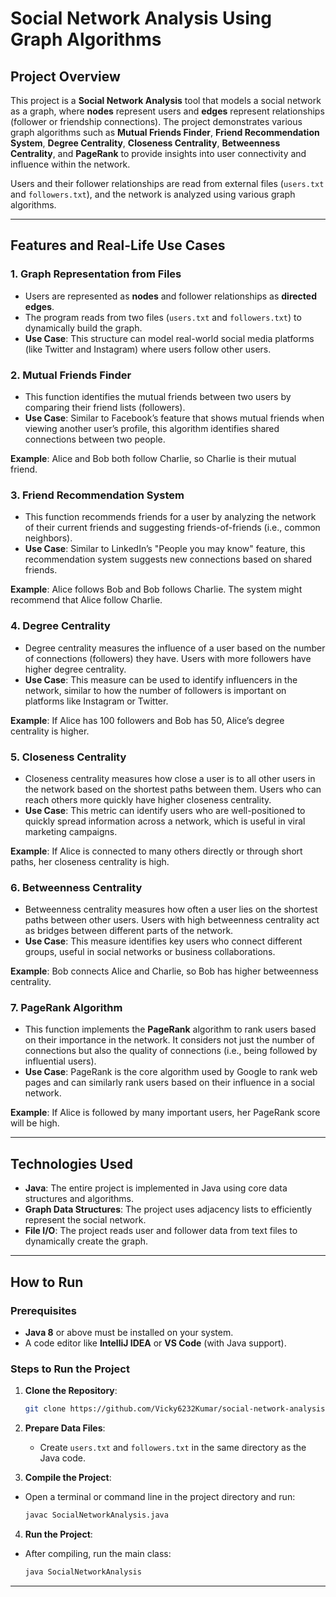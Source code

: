# Social Network Analysis Using Graph Algorithms

## Project Overview

This project is a **Social Network Analysis** tool that models a social network as a graph, where **nodes** represent users and **edges** represent relationships (follower or friendship connections). The project demonstrates various graph algorithms such as **Mutual Friends Finder**, **Friend Recommendation System**, **Degree Centrality**, **Closeness Centrality**, **Betweenness Centrality**, and **PageRank** to provide insights into user connectivity and influence within the network.

Users and their follower relationships are read from external files (`users.txt` and `followers.txt`), and the network is analyzed using various graph algorithms.

---

## Features and Real-Life Use Cases

### 1. **Graph Representation from Files**

- Users are represented as **nodes** and follower relationships as **directed edges**.
- The program reads from two files (`users.txt` and `followers.txt`) to dynamically build the graph.
- **Use Case**: This structure can model real-world social media platforms (like Twitter and Instagram) where users follow other users.

### 2. **Mutual Friends Finder**

- This function identifies the mutual friends between two users by comparing their friend lists (followers).
- **Use Case**: Similar to Facebook’s feature that shows mutual friends when viewing another user’s profile, this algorithm identifies shared connections between two people.

**Example**: Alice and Bob both follow Charlie, so Charlie is their mutual friend.

### 3. **Friend Recommendation System**

- This function recommends friends for a user by analyzing the network of their current friends and suggesting friends-of-friends (i.e., common neighbors).
- **Use Case**: Similar to LinkedIn’s "People you may know" feature, this recommendation system suggests new connections based on shared friends.

**Example**: Alice follows Bob and Bob follows Charlie. The system might recommend that Alice follow Charlie.

### 4. **Degree Centrality**

- Degree centrality measures the influence of a user based on the number of connections (followers) they have. Users with more followers have higher degree centrality.
- **Use Case**: This measure can be used to identify influencers in the network, similar to how the number of followers is important on platforms like Instagram or Twitter.

**Example**: If Alice has 100 followers and Bob has 50, Alice’s degree centrality is higher.

### 5. **Closeness Centrality**

- Closeness centrality measures how close a user is to all other users in the network based on the shortest paths between them. Users who can reach others more quickly have higher closeness centrality.
- **Use Case**: This metric can identify users who are well-positioned to quickly spread information across a network, which is useful in viral marketing campaigns.

**Example**: If Alice is connected to many others directly or through short paths, her closeness centrality is high.

### 6. **Betweenness Centrality**

- Betweenness centrality measures how often a user lies on the shortest paths between other users. Users with high betweenness centrality act as bridges between different parts of the network.
- **Use Case**: This measure identifies key users who connect different groups, useful in social networks or business collaborations.

**Example**: Bob connects Alice and Charlie, so Bob has higher betweenness centrality.

### 7. **PageRank Algorithm**

- This function implements the **PageRank** algorithm to rank users based on their importance in the network. It considers not just the number of connections but also the quality of connections (i.e., being followed by influential users).
- **Use Case**: PageRank is the core algorithm used by Google to rank web pages and can similarly rank users based on their influence in a social network.

**Example**: If Alice is followed by many important users, her PageRank score will be high.

---

## Technologies Used

- **Java**: The entire project is implemented in Java using core data structures and algorithms.
- **Graph Data Structures**: The project uses adjacency lists to efficiently represent the social network.
- **File I/O**: The project reads user and follower data from text files to dynamically create the graph.

---

## How to Run

### Prerequisites

- **Java 8** or above must be installed on your system.
- A code editor like **IntelliJ IDEA** or **VS Code** (with Java support).

### Steps to Run the Project

1. **Clone the Repository**:

   ```bash
   git clone https://github.com/Vicky6232Kumar/social-network-analysis.git
   ```

2. **Prepare Data Files**:

   - Create `users.txt` and `followers.txt` in the same directory as the Java code.

3. **Compile the Project**:

- Open a terminal or command line in the project directory and run:
  ```bash
  javac SocialNetworkAnalysis.java
  ```

4. **Run the Project**:

- After compiling, run the main class:
  ```bash
  java SocialNetworkAnalysis
  ```

---
